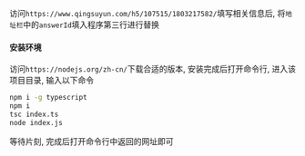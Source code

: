访问`https://www.qingsuyun.com/h5/107515/1803217582/`填写相关信息后, 将`地址栏`中的`answerId`填入程序第三行进行替换

#### 安装环境
访问`https://nodejs.org/zh-cn/`下载合适的版本, 安装完成后打开命令行, 进入该项目目录, 输入以下命令
```bash
npm i -g typescript
npm i
tsc index.ts
node index.js
```
等待片刻, 完成后打开命令行中返回的网址即可
